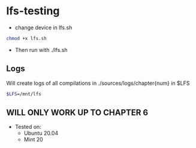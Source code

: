 # lfs-testing

- change device in lfs.sh


```bash
chmod +x lfs.sh
```
- Then run with ./lfs.sh 

## Logs

Will create logs of all compilations in ./sources/logs/chapter{num} in $LFS

```bash
$LFS=/mnt/lfs
```

## WILL ONLY WORK UP TO CHAPTER 6

- Tested on:
  - Ubuntu 20.04
  - Mint 20
  

